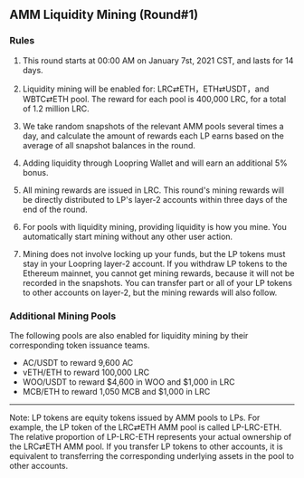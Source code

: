 ## AMM Liquidity Mining (Round#1)

### Rules

1) This round starts at 00:00 AM on January 7st, 2021 CST, and lasts for 14 days.

2) Liquidity mining will be enabled for: LRC⇄ETH，ETH⇄USDT，and WBTC⇄ETH pool. The reward for each pool is 400,000 LRC, for a total of 1.2 million LRC.

3) We take random snapshots of the relevant AMM pools several times a day, and calculate the amount of rewards each LP earns based on the average of all snapshot balances in the round.

4) Adding liquidity through Loopring Wallet and will earn an additional 5% bonus.

5) All mining rewards are issued in LRC. This round's mining rewards will be directly distributed to LP's layer-2 accounts within three days of the end of the round.

6) For pools with liquidity mining, providing liquidity is how you mine. You automatically start mining without any other user action.

7) Mining does not involve locking up your funds, but the LP tokens must stay in your Loopring layer-2 account. If you withdraw LP tokens to the Ethereum mainnet, you cannot get mining rewards, because it will not be recorded in the snapshots. You can transfer part or all of your LP tokens to other accounts on layer-2, but the mining rewards will also follow.


### Additional Mining Pools

The following pools are also enabled for liquidity mining by their corresponding token issuance teams.

- AC/USDT to reward 9,600 AC
- vETH/ETH to reward 100,000 LRC
- WOO/USDT to reward $4,600 in WOO and $1,000 in LRC
- MCB/ETH to reward 1,050 MCB and $1,000 in LRC

---

Note: LP tokens are equity tokens issued by AMM pools to LPs. For example, the LP token of the LRC⇄ETH AMM pool is called LP-LRC-ETH. The relative proportion of LP-LRC-ETH represents your actual ownership of the LRC⇄ETH AMM pool. If you transfer LP tokens to other accounts, it is equivalent to transferring the corresponding underlying assets in the pool to other accounts.
